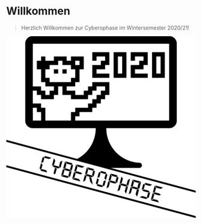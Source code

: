 # Willkommen

> Herzlich Willkommen zur Cyberophase im Wintersemester 2020/21!

![Cyberphase](../_res/img/ophase_logo_reduced.png)

